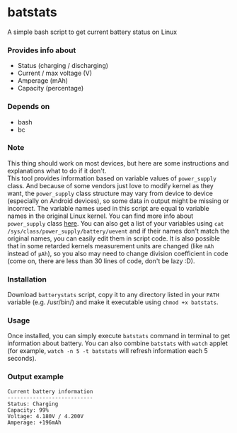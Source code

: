 # batstats
A simple bash script to get current battery status on Linux
### Provides info about
- Status (charging / discharging)
- Current / max voltage (V)
- Amperage (mAh)
- Capacity (percentage)
### Depends on
- bash
- bc
### Note
This thing should work on most devices, but here are some instructions and explanations what to do if it don't.<br>
This tool provides information based on variable values of ```power_supply``` class. And because of some vendors just love to modify kernel as they want, the ```power_supply``` class structure may vary from device to device (especially on Android devices), so some data in output might be missing or incorrect. The variable names used in this script are equal to variable names in the original Linux kernel. You can find more info about ```power_supply``` class <a href="https://www.kernel.org/doc/Documentation/power/power_supply_class.txt">here</a>. You can also get a list of your variables using ```cat /sys/class/power_supply/battery/uevent``` and if their names don't match the original names, you can easily edit them in script code. It is also possible that in some retarded kernels measurement units are changed (like ```mAh``` instead of ```µAh```), so you also may need to change division coefficient in code (come on, there are less than 30 lines of code, don't be lazy :D).
### Installation
Download ```batterystats``` script, copy it to any directory listed in your ```PATH``` variable (e.g. /usr/bin/) and make it executable using ```chmod +x batstats```.
### Usage
Once installed, you can simply execute ```batstats``` command in terminal to get information about battery. You can also combine ```batstats``` with ```watch``` applet (for example, ```watch -n 5 -t batstats``` will refresh information each 5 seconds).
### Output example
```
Current battery information
---------------------------
Status: Charging
Capacity: 99%
Voltage: 4.180V / 4.200V
Amperage: +196mAh
```
